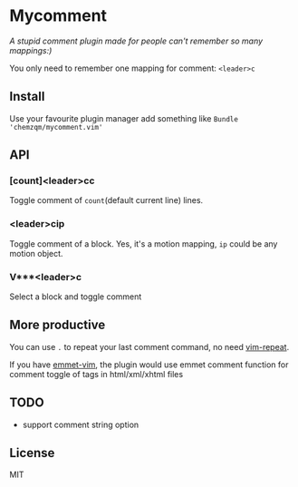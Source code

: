 # Mycomment

_A stupid comment plugin made for people can't remember so many mappings:)_

You only need to remember one mapping for comment:  `<leader>c`

## Install

Use your favourite plugin manager add something like `Bundle 'chemzqm/mycomment.vim'`

## API

### [count]\<leader\>cc

Toggle comment of `count`(default current line) lines.

### \<leader\>cip

Toggle comment of a block. Yes, it's a motion mapping, `ip` could be any motion object.

### V\*\*\*\<leader\>c

Select a block and toggle comment

## More productive

You can use `.` to repeat your last comment command, no need [vim-repeat](https://github.com/tpope/vim-repeat).

If you have [emmet-vim](https://github.com/mattn/emmet-vim), the plugin would use emmet comment function for comment toggle of tags in html/xml/xhtml files

## TODO

* support comment string option

## License

MIT

